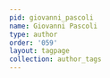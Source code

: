 ```yaml
---
pid: giovanni_pascoli
name: Giovanni Pascoli
type: author
order: '059'
layout: tagpage
collection: author_tags
---
```

